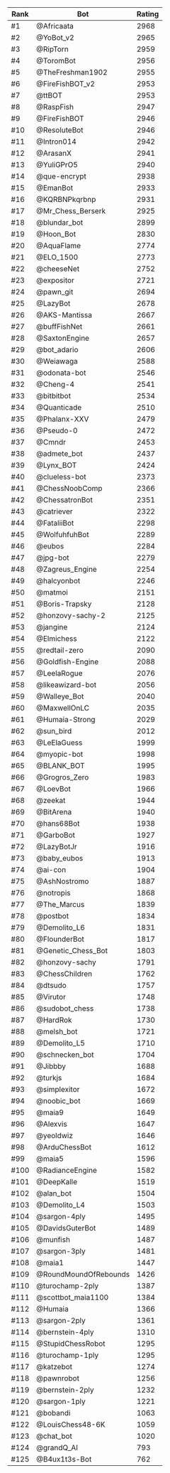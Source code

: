 Rank|Bot|Rating
---|---|---
#1|@Africaata|2968
#2|@YoBot_v2|2965
#3|@RipTorn|2959
#4|@ToromBot|2956
#5|@TheFreshman1902|2955
#6|@FireFishBOT_v2|2953
#7|@ttBOT|2953
#8|@RaspFish|2947
#9|@FireFishBOT|2946
#10|@ResoluteBot|2946
#11|@Intron014|2942
#12|@ArasanX|2941
#13|@YuliGPrO5|2940
#14|@que-encrypt|2938
#15|@EmanBot|2933
#16|@KQRBNPkqrbnp|2931
#17|@Mr_Chess_Berserk|2925
#18|@blundar_bot|2899
#19|@Hoon_Bot|2830
#20|@AquaFlame|2774
#21|@ELO_1500|2773
#22|@cheeseNet|2752
#23|@expositor|2721
#24|@pawn_git|2694
#25|@LazyBot|2678
#26|@AKS-Mantissa|2667
#27|@buffFishNet|2661
#28|@SaxtonEngine|2657
#29|@bot_adario|2606
#30|@Weiawaga|2588
#31|@odonata-bot|2546
#32|@Cheng-4|2541
#33|@bitbitbot|2534
#34|@Quanticade|2510
#35|@Phalanx-XXV|2479
#36|@Pseudo-0|2472
#37|@Cmndr|2453
#38|@admete_bot|2437
#39|@Lynx_BOT|2424
#40|@clueless-bot|2373
#41|@ChessNoobComp|2366
#42|@ChessatronBot|2351
#43|@catriever|2322
#44|@FataliiBot|2298
#45|@WolfuhfuhBot|2289
#46|@eubos|2284
#47|@jpg-bot|2279
#48|@Zagreus_Engine|2254
#49|@halcyonbot|2246
#50|@matmoi|2151
#51|@Boris-Trapsky|2128
#52|@honzovy-sachy-2|2125
#53|@jangine|2124
#54|@Elmichess|2122
#55|@redtail-zero|2090
#56|@Goldfish-Engine|2088
#57|@LeelaRogue|2076
#58|@likeawizard-bot|2056
#59|@Walleye_Bot|2040
#60|@MaxwellOnLC|2035
#61|@Humaia-Strong|2029
#62|@sun_bird|2012
#63|@LeElaGuess|1999
#64|@myopic-bot|1998
#65|@BLANK_BOT|1995
#66|@Grogros_Zero|1983
#67|@LoevBot|1966
#68|@zeekat|1944
#69|@BitArena|1940
#70|@hans68Bot|1938
#71|@GarboBot|1927
#72|@LazyBotJr|1916
#73|@baby_eubos|1913
#74|@ai-con|1904
#75|@AshNostromo|1887
#76|@notropis|1868
#77|@The_Marcus|1839
#78|@postbot|1834
#79|@Demolito_L6|1831
#80|@FlounderBot|1817
#81|@Genetic_Chess_Bot|1803
#82|@honzovy-sachy|1791
#83|@ChessChildren|1762
#84|@dtsudo|1757
#85|@Virutor|1748
#86|@sudobot_chess|1738
#87|@HardRok|1730
#88|@melsh_bot|1721
#89|@Demolito_L5|1710
#90|@schnecken_bot|1704
#91|@Jibbby|1688
#92|@turkjs|1684
#93|@simplexitor|1672
#94|@noobic_bot|1669
#95|@maia9|1649
#96|@Alexvis|1647
#97|@yeoldwiz|1646
#98|@ArduChessBot|1612
#99|@maia5|1596
#100|@RadianceEngine|1582
#101|@DeepKalle|1519
#102|@alan_bot|1504
#103|@Demolito_L4|1503
#104|@sargon-4ply|1495
#105|@DavidsGuterBot|1489
#106|@munfish|1487
#107|@sargon-3ply|1481
#108|@maia1|1447
#109|@RoundMoundOfRebounds|1426
#110|@turochamp-2ply|1387
#111|@scottbot_maia1100|1384
#112|@Humaia|1366
#113|@sargon-2ply|1361
#114|@bernstein-4ply|1310
#115|@StupidChessRobot|1295
#116|@turochamp-1ply|1295
#117|@katzebot|1274
#118|@pawnrobot|1256
#119|@bernstein-2ply|1232
#120|@sargon-1ply|1221
#121|@bobandi|1063
#122|@LouisChess48-6K|1059
#123|@chat_bot|1020
#124|@grandQ_AI|793
#125|@B4ux1t3s-Bot|762
